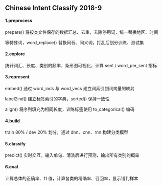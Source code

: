 ## Chinese Intent Classify 2018-9

#### 1.preprocess

prepare() 将按类文件保存的数据汇总、去重，去除停用词，统一替换地区、时间

等特殊词，word_replace() 替换同音、同义词，打乱后划分训练、测试集

#### 2.explore

统计词汇、长度、类别的频率，条形图可视化，计算 sent / word_per_sent 指标

#### 3.represent

embed() 通过 word_inds 与 word_vecs 建立词索引到词向量的映射

label2ind() 建立标签索引的字典，sorted() 保持一致性

align() 将序列填充为相同长度，训练标签使用 to_categorical() 编码

#### 4.build

train 80% / dev 20% 划分，通过 dnn、cnn、rnn 构建分类模型

#### 5.classify

predict() 实时交互，输入单句、清洗后进行预测，输出所有类别的概率

#### 6.eval

计算总体的正确率、f1 值，计算各类的精确率、召回率，显示错判样本